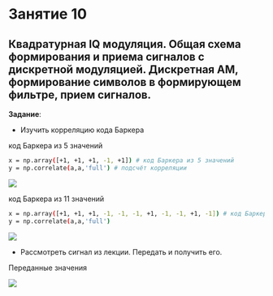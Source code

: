# Занятие 10
## Квадратурная IQ модуляция. Общая схема формирования и приема сигналов с дискретной модуляцией. Дискретная АМ, формирование символов в формирующем фильтре, прием сигналов.

**Задание**: 
- Изучить корреляцию кода Баркера 

код Баркера из 5 значений

```sh
x = np.array([+1, +1, +1, -1, +1]) # код Баркера из 5 значений
y = np.correlate(a,a,'full') # подсчёт корреляции
```
<img src = "Screenshots/1.png">

код Баркера из 11 значений

```sh
x = np.array([+1, +1, +1, -1, -1, -1, +1, -1, -1, +1, -1]) # код Баркера из 11 значений
y = np.correlate(a,a,'full') 
```
<img src = "Screenshots/2.png">

- Рассмотреть сигнал из лекции. Передать и получить его.

Переданные значения

<img src = "Screenshots/3.png">
 
 

